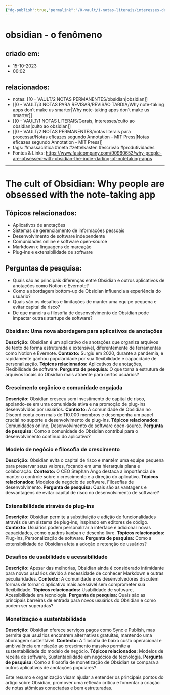 ```yaml
---
{"dg-publish":true,"permalink":"/0-vault/1-notas-literais/interesses-de-pesquisa/obsidian-o-fenomeno/","tags":["massacritica","meta","zettelkasten","escrivão","produtividades"],"dgHomeLink":true,"dgShowLocalGraph":true,"dgShowFileTree":true,"dgEnableSearch":true,"noteIcon":""}
---
```


# obsidian - o fenômeno

## criado em: 
- 15-10-2023
- 00:02
## relacionados:
- notas: [[0 - VAULT/2 NOTAS PERMANENTES/obsidian\|obsidian]]
- [[0 - VAULT/3 NOTAS PARA REVISAR/REVISÃO TARDIA/Why note-taking apps don’t make us smarter\|Why note-taking apps don’t make us smarter]]
- [[0 - VAULT/1 NOTAS LITERAIS/Gerais, Interesses/culto ao obsidian\|culto ao obsidian]]
- [[0 - VAULT/2 NOTAS PERMANENTES/notas literais para processar/Notas eficazes segundo Annotation - MIT Press\|Notas eficazes segundo Annotation - MIT Press]]
- tags: #massacritica #meta #zettelkasten #escrivão #produtividades
- Fontes & Links: https://www.fastcompany.com/90960653/why-people-are-obsessed-with-obsidian-the-indie-darling-of-notetaking-apps
---
# The cult of Obsidian: Why people are obsessed with the note-taking app

## Tópicos relacionados:
- Aplicativos de anotações
- Sistemas de gerenciamento de informações pessoais
- Desenvolvimento de software independente
- Comunidades online e software open-source
- Markdown e linguagens de marcação
- Plug-ins e extensibilidade de software

## Perguntas de pesquisa:
- Quais são as principais diferenças entre Obsidian e outros aplicativos de anotações como Notion e Evernote?
- Como a abordagem bottom-up de Obsidian influencia a experiência do usuário?
- Quais são os desafios e limitações de manter uma equipe pequena e evitar capital de risco?
- De que maneira a filosofia de desenvolvimento de Obsidian pode impactar outras startups de software?

### **Obsidian: Uma nova abordagem para aplicativos de anotações**
**Descrição:** Obsidian é um aplicativo de anotações que organiza arquivos de texto de forma estruturada e extensível, diferentemente de ferramentas como Notion e Evernote.
**Contexto:** Surgiu em 2020, durante a pandemia, e rapidamente ganhou popularidade por sua flexibilidade e capacidade de personalização.
**Tópicos relacionados:** Aplicativos de anotações, Flexibilidade de software.
**Pergunta de pesquisa:** O que torna a estrutura de arquivos locais do Obsidian mais atraente para certos usuários?

### **Crescimento orgânico e comunidade engajada**
**Descrição:** Obsidian cresceu sem investimento de capital de risco, apoiando-se em uma comunidade ativa e na promoção de plug-ins desenvolvidos por usuários.
**Contexto:** A comunidade de Obsidian no Discord conta com mais de 110.000 membros e desempenha um papel crucial no suporte e desenvolvimento de plug-ins.
**Tópicos relacionados:** Comunidades online, Desenvolvimento de software open-source.
**Pergunta de pesquisa:** Como a comunidade do Obsidian contribui para o desenvolvimento contínuo do aplicativo?

### **Modelo de negócio e filosofia de crescimento**
**Descrição:** Obsidian evita o capital de risco e mantém uma equipe pequena para preservar seus valores, focando em uma hierarquia plana e colaboração.
**Contexto:** O CEO Stephan Ango destaca a importância de manter o controle sobre o crescimento e a direção do aplicativo.
**Tópicos relacionados:** Modelos de negócio de software, Filosofias de desenvolvimento.
**Pergunta de pesquisa:** Quais são as vantagens e desvantagens de evitar capital de risco no desenvolvimento de software?

### **Extensibilidade através de plug-ins**
**Descrição:** Obsidian permite a substituição e adição de funcionalidades através de um sistema de plug-ins, inspirado em editores de código.
**Contexto:** Usuários podem personalizar a interface e adicionar novas capacidades, como quadros kanban e desenho livre.
**Tópicos relacionados:** Plug-ins, Personalização de software.
**Pergunta de pesquisa:** Como a extensibilidade de Obsidian afeta a adoção e retenção de usuários?

### **Desafios de usabilidade e acessibilidade**
**Descrição:** Apesar das melhorias, Obsidian ainda é considerado intimidante para novos usuários devido à necessidade de conhecer Markdown e outras peculiaridades.
**Contexto:** A comunidade e os desenvolvedores discutem formas de tornar o aplicativo mais acessível sem comprometer sua flexibilidade.
**Tópicos relacionados:** Usabilidade de software, Acessibilidade em tecnologia.
**Pergunta de pesquisa:** Quais são as principais barreiras de entrada para novos usuários do Obsidian e como podem ser superadas?

### **Monetização e sustentabilidade**
**Descrição:** Obsidian oferece serviços pagos como Sync e Publish, mas permite que usuários encontrem alternativas gratuitas, mantendo uma abordagem sustentável.
**Contexto:** A filosofia de baixo custo operacional e ambivalência em relação ao crescimento massivo permite a sustentabilidade do modelo de negócio.
**Tópicos relacionados:** Modelos de receita de software, Sustentabilidade em negócios de tecnologia.
**Pergunta de pesquisa:** Como a filosofia de monetização de Obsidian se compara a outros aplicativos de anotações populares?

Este resumo e organização visam ajudar a entender os principais pontos do artigo sobre Obsidian, promover uma reflexão crítica e fomentar a criação de notas atômicas conectadas e bem estruturadas.